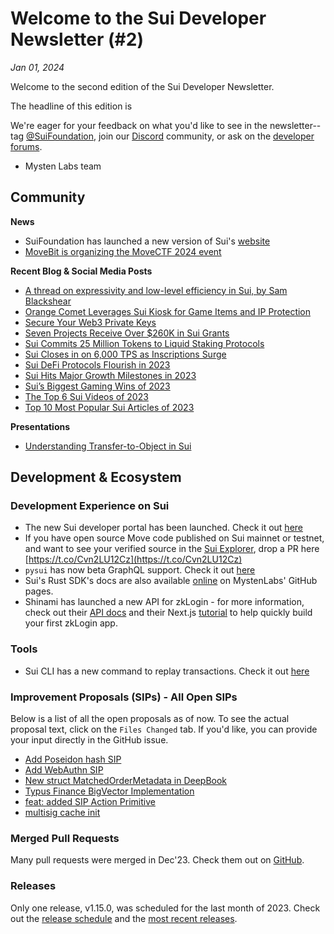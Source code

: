 # Welcome to the Sui Developer Newsletter (#2)

_Jan 01, 2024_

Welcome to the second edition of the Sui Developer Newsletter.

The headline of this edition is 

We're eager for your feedback on what you'd like to see in the newsletter--tag [@SuiFoundation](https://twitter.com/@SuiFoundation), join our [Discord](https://discord.gg/sui) community, or ask on the [developer forums](https://forums.sui.io/).

- Mysten Labs team

## Community

**News**

- SuiFoundation has launched a new version of Sui's [website](https://sui.io)
- [MoveBit is organizing the MoveCTF 2024 event](https://twitter.com/MoveBit_/status/1739241636050432226)

**Recent Blog & Social Media Posts**

* [A thread on expressivity and low-level efficiency in Sui, by Sam Blackshear](https://twitter.com/b1ackd0g/status/1735711431448990035)
* [Orange Comet Leverages Sui Kiosk for Game Items and IP Protection](https://blog.sui.io/walking-dead-lands-kiosk/)
* [Secure Your Web3 Private Keys](https://blog.sui.io/private-key-security/)
* [Seven Projects Receive Over $260K in Sui Grants](https://blog.sui.io/dec-2023-grants-cohort/)
* [Sui Commits 25 Million Tokens to Liquid Staking Protocols](https://blog.sui.io/liquid-staking-token-delegation/)
* [Sui Closes in on 6,000 TPS as Inscriptions Surge](https://blog.sui.io/inscriptions-surge-6000-tps/)
* [Sui DeFi Protocols Flourish in 2023](https://blog.sui.io/2023-defi-growth/)
* [Sui Hits Major Growth Milestones in 2023](https://blog.sui.io/2023-growth-milestones/)
* [Sui’s Biggest Gaming Wins of 2023](https://blog.sui.io/biggest-gaming-wins-2023/)
* [The Top 6 Sui Videos of 2023](https://blog.sui.io/showcasing-top-sui-video-content-2023/)
* [Top 10 Most Popular Sui Articles of 2023](https://blog.sui.io/top-10-popular-articles-2023/)

**Presentations**

* [Understanding Transfer-to-Object in Sui](https://www.youtube.com/watch?v=m2gsaKX5jrM)

## Development & Ecosystem

### Development Experience on Sui

* The new Sui developer portal has been launched. Check it out [here](https://sui.io/developers)
* If you have open source Move code published on Sui mainnet or testnet, and want to see your verified source in the [Sui Explorer](https://suiexplorer.com), drop a PR here [https://t.co/Cvn2LU12Cz](https://t.co/Cvn2LU12Cz)
* `pysui` has now beta GraphQL support. Check it out [here](https://pysui.readthedocs.io/en/latest/graphql.html)
* Sui's Rust SDK's docs are also available [online](https://mystenlabs.github.io/sui/sui_sdk/index.html) on MystenLabs' GitHub pages.
* Shinami has launched a new API for zkLogin - for more information, check out their [API docs](https://docs.shinami.com/reference/zklogin-wallet-api) and their Next.js [tutorial](https://docs.shinami.com/docs/zklogin-wallet-nextjs-tutorial) to help quickly build your first zkLogin app. 

### Tools
* Sui CLI has a new command to replay transactions. Check it out [here](https://docs.sui.io/references/cli/client#replay-a-transaction)

### Improvement Proposals (SIPs) - All Open SIPs

Below is a list of all the open proposals as of now. To see the actual proposal text, click on the `Files Changed` tab. If you'd like, you can provide your input directly in the GitHub issue.

* [Add Poseidon hash SIP](https://github.com/sui-foundation/sips/pull/12)
* [Add WebAuthn SIP](https://github.com/sui-foundation/sips/pull/9)
* [New struct MatchedOrderMetadata in DeepBook](https://github.com/sui-foundation/sips/pull/14)
* [Typus Finance BigVector Implementation](https://github.com/sui-foundation/sips/pull/13)
* [feat: added SIP Action Primitive](https://github.com/sui-foundation/sips/pull/11)
* [multisig cache init](https://github.com/sui-foundation/sips/pull/10)

### Merged Pull Requests

Many pull requests were merged in Dec'23. Check them out on [GitHub](https://github.com/search?q=is%3Apr+-author%3Aapp%2Fsui-merge-bot+org%3Amystenlabs+repo%3Asui+is%3Amerged+merged%3A2023-12-01..2023-12-31&type=pullrequests).

### Releases

Only one release, v1.15.0, was scheduled for the last month of 2023. Check out the [release schedule](https://sui.io/networkinfo) and the [most recent releases](https://github.com/MystenLabs/sui/releases).
